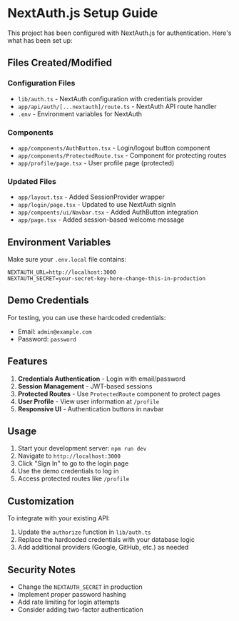 # NextAuth.js Setup Guide

This project has been configured with NextAuth.js for authentication. Here's what has been set up:

## Files Created/Modified

### Configuration Files

- `lib/auth.ts` - NextAuth configuration with credentials provider
- `app/api/auth/[...nextauth]/route.ts` - NextAuth API route handler
- `.env` - Environment variables for NextAuth

### Components

- `app/components/AuthButton.tsx` - Login/logout button component
- `app/components/ProtectedRoute.tsx` - Component for protecting routes
- `app/profile/page.tsx` - User profile page (protected)

### Updated Files

- `app/layout.tsx` - Added SessionProvider wrapper
- `app/login/page.tsx` - Updated to use NextAuth signIn
- `app/compoents/ui/Navbar.tsx` - Added AuthButton integration
- `app/page.tsx` - Added session-based welcome message

## Environment Variables

Make sure your `.env.local` file contains:

```
NEXTAUTH_URL=http://localhost:3000
NEXTAUTH_SECRET=your-secret-key-here-change-this-in-production
```

## Demo Credentials

For testing, you can use these hardcoded credentials:

- Email: `admin@example.com`
- Password: `password`

## Features

1. **Credentials Authentication** - Login with email/password
2. **Session Management** - JWT-based sessions
3. **Protected Routes** - Use `ProtectedRoute` component to protect pages
4. **User Profile** - View user information at `/profile`
5. **Responsive UI** - Authentication buttons in navbar

## Usage

1. Start your development server: `npm run dev`
2. Navigate to `http://localhost:3000`
3. Click "Sign In" to go to the login page
4. Use the demo credentials to log in
5. Access protected routes like `/profile`

## Customization

To integrate with your existing API:

1. Update the `authorize` function in `lib/auth.ts`
2. Replace the hardcoded credentials with your database logic
3. Add additional providers (Google, GitHub, etc.) as needed

## Security Notes

- Change the `NEXTAUTH_SECRET` in production
- Implement proper password hashing
- Add rate limiting for login attempts
- Consider adding two-factor authentication
